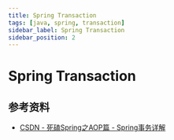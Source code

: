 ```yaml
---
title: Spring Transaction
tags: [java, spring, transaction]
sidebar_label: Spring Transaction
sidebar_position: 2
---
```


# Spring Transaction

## 参考资料

* [CSDN - 死磕Spring之AOP篇 - Spring事务详解](https://www.cnblogs.com/lifullmoon/p/14755976.html)